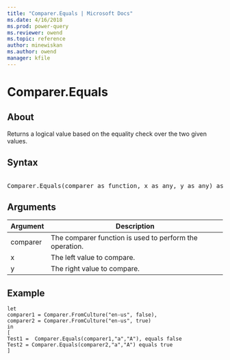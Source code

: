 ```yaml
---
title: "Comparer.Equals | Microsoft Docs"
ms.date: 4/16/2018
ms.prod: power-query
ms.reviewer: owend
ms.topic: reference
author: minewiskan
ms.author: owend
manager: kfile
---
```

# Comparer.Equals

  
## About  
Returns a logical value based on the equality check over the two given values.  
  
## Syntax

<pre> 
Comparer.Equals(comparer as function, x as any, y as any) as logical  
</pre>
  
## Arguments  
  
|Argument|Description|  
|------------|---------------|  
|comparer|The comparer function is used to perform the operation.|  
|x|The left value to compare.|  
|y|The right value to compare.|  
  
## Example  
  
```powerquery-m  
let  
comparer1 = Comparer.FromCulture("en-us", false),  
comparer2 = Comparer.FromCulture("en-us", true)      
in       
[         
Test1 =  Comparer.Equals(comparer1,"a","A"), equals false   
Test2 = Comparer.Equals(comparer2,"a","A") equals true       
]  
```  
